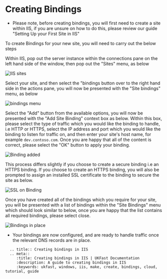 # Creating Bindings

* Please note, before creating bindings, you will first need to create a site within IIS, if you are unsure on how to do this, please review our guide "Setting Up your First Site in IIS"

To create Bindings for your new site, you will need to carry out the below steps

Within IIS, pop out the server instance within the connections pane on the left hand side of the window, then pop out the "Sites" menu, as below

![IIS sites](files/bindings/site.PNG)

Select your site, and then select the "bindings button over to the right hand side in the actions pane, you will now be presented with the "Site bindings" menu, as below

![bindings menu](files/bindings/bindings.PNG)

Select the "Add" button from the available options, you will now be presented with the "Add Site Binding" context box as below. Within this box, please select the type of traffic which you would like the binding to handle, i.e HTTP or HTTPS,
select the IP address and port which you would like the binding to listen for traffic on, and then enter your site's host name, for example `dev.contoso.com`.
Once you are happy that all of the content is correct, please select the "OK" button to apply your binding.

![Binding added](files/bindings/addbindingcomplete.PNG)

This process differs slightly if you choose to create a secure binding i.e an HTTPS binding. If you choose to create an HTTPS binding, you will also be prompted to assign an installed SSL certificate to the binding to secure the site as below.

![SSL on Binding](files/bindings/addsecurebindingtrimmed.png)

Once you have created all of the bindings which you require for your site, you will be presented with a list of bindings within the "Site Bindings" menu which should look similar to below, once you are happy that the list contains all required bindings, please select close.

![Bindings in place](files/bindings/bindings3trimmed.png)

* Your bindings are now configured, and are ready to handle traffic once the relevant DNS records are in place.

```eval_rst
  .. title:: Creating bindings in IIS
  .. meta::
     :title: Creating bindings in IIS | UKFast Documentation
     :description: A guide to creating bindings in IIS
     :keywords: ukfast, windows, iis, make, create, bindings, cloud, tutorial, guide
```
